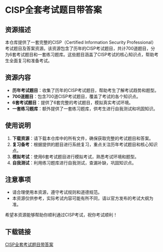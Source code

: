 # CISP全套考试题目带答案

## 资源描述

本仓库提供了一套完整的CISP（Certified Information Security Professional）考试题目及答案资源。该资源包含了历年的CISP考试题目，共计700道题目，分为6套考试题目和一套练习题库。这些题目涵盖了CISP考试的核心知识点，帮助考生全面复习和准备考试。

## 资源内容

- **历年考试题目**：收集了历年的CISP考试题目，帮助考生了解考试趋势和题型。
- **700道题目**：包含700道CISP考试题目，覆盖了考试的各个知识点。
- **6套考试题目**：提供了6套完整的考试题目，模拟真实考试环境。
- **一套练习题库**：额外提供了一套练习题库，供考生进行自我测试和巩固知识。

## 使用说明

1. **下载资源**：请下载本仓库中的所有文件，确保获取完整的考试题目和答案。
2. **复习备考**：根据提供的题目进行系统复习，重点关注历年考试题目和核心知识点。
3. **模拟考试**：使用6套考试题目进行模拟考试，熟悉考试环境和题型。
4. **自我测试**：利用练习题库进行自我测试，查漏补缺，巩固知识点。

## 注意事项

- 请合理使用本资源，遵守考试规则和道德规范。
- 本资源仅供参考，实际考试内容可能有所不同，请以官方发布的考试大纲为准。

希望本资源能够帮助你顺利通过CISP考试，祝你考试顺利！

## 下载链接

[CISP全套考试题目带答案](https://pan.quark.cn/s/2aa4f157b644)
